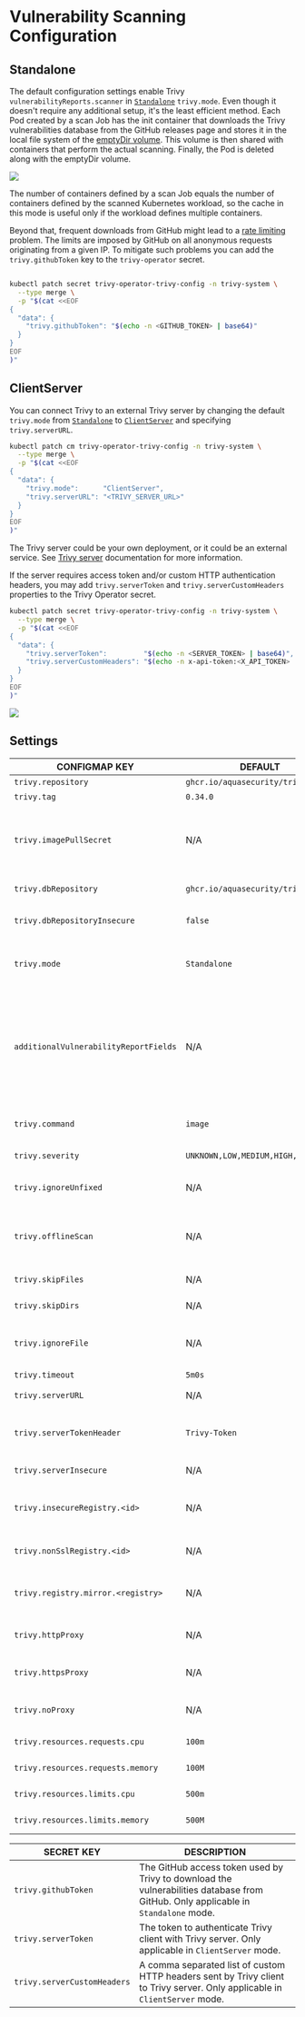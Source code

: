 # Vulnerability Scanning Configuration

## Standalone

The default configuration settings enable Trivy `vulnerabilityReports.scanner` in [`Standalone`][trivy-standalone]
`trivy.mode`. Even though it doesn't require any additional setup, it's the least efficient method. Each Pod created
by a scan Job has the init container that downloads the Trivy vulnerabilities database from the GitHub releases page
and stores it in the local file system of the [emptyDir volume]. This volume is then shared with containers that perform
the actual scanning. Finally, the Pod is deleted along with the emptyDir volume.

![](./../images/design/trivy-standalone.png)

The number of containers defined by a scan Job equals the number of containers defined by the scanned Kubernetes
workload, so the cache in this mode is useful only if the workload defines multiple containers.

Beyond that, frequent downloads from GitHub might lead to a [rate limiting] problem. The limits are imposed by GitHub on
all anonymous requests originating from a given IP. To mitigate such problems you can add the `trivy.githubToken` key to
the `trivy-operator` secret.

```bash

kubectl patch secret trivy-operator-trivy-config -n trivy-system \
  --type merge \
  -p "$(cat <<EOF
{
  "data": {
    "trivy.githubToken": "$(echo -n <GITHUB_TOKEN> | base64)"
  }
}
EOF
)"
```

## ClientServer

You can connect Trivy to an external Trivy server by changing the default `trivy.mode` from
[`Standalone`][trivy-standalone] to [`ClientServer`][trivy-clientserver] and specifying `trivy.serverURL`.

```bash
kubectl patch cm trivy-operator-trivy-config -n trivy-system \
  --type merge \
  -p "$(cat <<EOF
{
  "data": {
    "trivy.mode":      "ClientServer",
    "trivy.serverURL": "<TRIVY_SERVER_URL>"
  }
}
EOF
)"
```

The Trivy server could be your own deployment, or it could be an external service. See [Trivy server][trivy-clientserver] documentation for more information.

If the server requires access token and/or custom HTTP authentication headers, you may add `trivy.serverToken` and `trivy.serverCustomHeaders` properties to the Trivy Operator secret.

```bash
kubectl patch secret trivy-operator-trivy-config -n trivy-system \
  --type merge \
  -p "$(cat <<EOF
{
  "data": {
    "trivy.serverToken":         "$(echo -n <SERVER_TOKEN> | base64)",
    "trivy.serverCustomHeaders": "$(echo -n x-api-token:<X_API_TOKEN> | base64)"
  }
}
EOF
)"
```

![](./../images/design/trivy-clientserver.png)

## Settings

| CONFIGMAP KEY                         | DEFAULT                            | DESCRIPTION                                                                                                                                                                                                                                                                                                                                                                           |
|---------------------------------------|------------------------------------|---------------------------------------------------------------------------------------------------------------------------------------------------------------------------------------------------------------------------------------------------------------------------------------------------------------------------------------------------------------------------------------|
| `trivy.repository`                    | `ghcr.io/aquasecurity/trivy`       | Repository of the Trivy image                                                                                                                                                                                                                                                                                                                                                         |
| `trivy.tag`                           | `0.34.0`                           | Version of the Trivy image
| `trivy.imagePullSecret`               | N/A                                | imagePullSecret is the secret name to be used when pulling trivy image from private registries example: `reg-secret`. It is the user responsibility to create the secret for the private registry in `trivy-operator` namespace.                                                                                                                                                                                                                                                                                    |
| `trivy.dbRepository`                  | `ghcr.io/aquasecurity/trivy-db`    | External OCI Registry to download the vulnerability database                                                                                                                                                                                                                                                                                                                          |
| `trivy.dbRepositoryInsecure`          | `false`                            | The Flag to enable insecure connection for downloading trivy-db via proxy (air-gaped env)                                                                                                                                                                                                                                                                                             |
| `trivy.mode`                          | `Standalone`                       | Trivy client mode. Either `Standalone` or `ClientServer`. Depending on the active mode other settings might be applicable or required.                                                                                                                                                                                                                                                |
| `additionalVulnerabilityReportFields` | N/A                                | A comma separated list of additional fields which can be added to the VulnerabilityReport. Possible values: `Description,Links,CVSS,Target,Class`. Description will add more data about vulnerability. Links - all the references to a specific vulnerability. CVSS - data about CVSSv2/CVSSv3 scoring and vectors. Target - vulnerable element. Class - OS or library vulnerability  |
| `trivy.command`                       | `image`                            | command. Either `image` or `filesystem` scanning. Depending on the target type required for the scan.                                                                                                                                                                                                                                                                                 |
| `trivy.severity`                      | `UNKNOWN,LOW,MEDIUM,HIGH,CRITICAL` | A comma separated list of severity levels reported by Trivy                                                                                                                                                                                                                                                                                                                           |
| `trivy.ignoreUnfixed`                 | N/A                                | Whether to show only fixed vulnerabilities in vulnerabilities reported by Trivy. Set to `"true"` to enable it.                                                                                                                                                                                                                                                                        |
| `trivy.offlineScan`                   | N/A                                | Whether to enable the offline scan mode of Trivy preventing outgoing calls, e.g. to <search.maven.org> for additional vulnerability information. Set to `"true"` to enable it.                                                                                                                                                                                                        |
| `trivy.skipFiles`                     | N/A                                | A comma separated list of file paths for Trivy to skip traversal.                                                                                                                                                                                                                                                                                                                     |
| `trivy.skipDirs`                      | N/A                                | A comma separated list of directories for Trivy to skip traversal.                                                                                                                                                                                                                                                                                                                    |
| `trivy.ignoreFile`                    | N/A                                | It specifies the `.trivyignore` file which contains a list of vulnerability IDs to be ignored from vulnerabilities reported by Trivy.                                                                                                                                                                                                                                                 |
| `trivy.timeout`                       | `5m0s`                             | The duration to wait for scan completion                                                                                                                                                                                                                                                                                                                                              |
| `trivy.serverURL`                     | N/A                                | The endpoint URL of the Trivy server. Required in `ClientServer` mode.                                                                                                                                                                                                                                                                                                                |
| `trivy.serverTokenHeader`             | `Trivy-Token`                      | The name of the HTTP header to send the authentication token to Trivy server. Only application in `ClientServer` mode when `trivy.serverToken` is specified.                                                                                                                                                                                                                          |
| `trivy.serverInsecure`                | N/A                                | The Flag to enable insecure connection to the Trivy server.                                                                                                                                                                                                                                                                                                                           |
| `trivy.insecureRegistry.<id>`         | N/A                                | The registry to which insecure connections are allowed. There can be multiple registries with different registry `<id>`.                                                                                                                                                                                                                                                              |
| `trivy.nonSslRegistry.<id>`           | N/A                                | A registry without SSL. There can be multiple registries with different registry `<id>`.                                                                                                                                                                                                                                                                                              |
| `trivy.registry.mirror.<registry>`    | N/A                                | Mirror for the registry `<registry>`, e.g. `trivy.registry.mirror.index.docker.io: mirror.io` would use `mirror.io` to get images originated from `index.docker.io`                                                                                                                                                                                                                   |
| `trivy.httpProxy`                     | N/A                                | The HTTP proxy used by Trivy to download the vulnerabilities database from GitHub.                                                                                                                                                                                                                                                                                                    |
| `trivy.httpsProxy`                    | N/A                                | The HTTPS proxy used by Trivy to download the vulnerabilities database from GitHub.                                                                                                                                                                                                                                                                                                   |
| `trivy.noProxy`                       | N/A                                | A comma separated list of IPs and domain names that are not subject to proxy settings.                                                                                                                                                                                                                                                                                                |
| `trivy.resources.requests.cpu`        | `100m`                             | The minimum amount of CPU required to run Trivy scanner pod.                                                                                                                                                                                                                                                                                                                          |
| `trivy.resources.requests.memory`     | `100M`                             | The minimum amount of memory required to run Trivy scanner pod.                                                                                                                                                                                                                                                                                                                       |
| `trivy.resources.limits.cpu`          | `500m`                             | The maximum amount of CPU allowed to run Trivy scanner pod.                                                                                                                                                                                                                                                                                                                           |
| `trivy.resources.limits.memory`       | `500M`                             | The maximum amount of memory allowed to run Trivy scanner pod.                                                                                                                                                                                                                                                                                                                        |

| SECRET KEY| DESCRIPTION|
|---|---|
| `trivy.githubToken`| The GitHub access token used by Trivy to download the vulnerabilities database from GitHub. Only applicable in `Standalone` mode. |
| `trivy.serverToken`| The token to authenticate Trivy client with Trivy server. Only applicable in `ClientServer` mode.|
| `trivy.serverCustomHeaders`| A comma separated list of custom HTTP headers sent by Trivy client to Trivy server. Only applicable in `ClientServer` mode.|

[trivy-standalone]: https://aquasecurity.github.io/trivy/latest/docs/references/modes/standalone/
[emptyDir volume]: https://kubernetes.io/docs/concepts/storage/volumes/#emptydir
[rate limiting]: https://docs.github.com/en/free-pro-team@latest/rest/overview/resources-in-the-rest-api#rate-limiting
[trivy-clientserver]: https://aquasecurity.github.io/trivy/latest/docs/references/modes/client-server/

